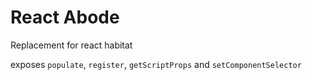 # React Abode

Replacement for react habitat

exposes `populate`, `register`, `getScriptProps` and `setComponentSelector`
